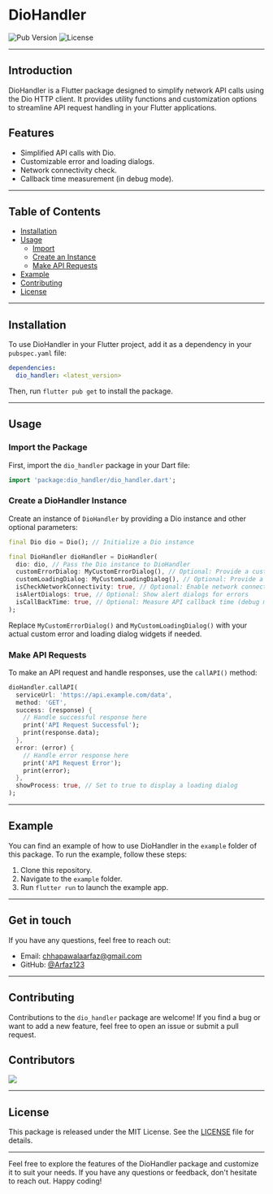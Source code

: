
# DioHandler

![Pub Version](https://img.shields.io/pub/v/dio_handler)
![License](https://img.shields.io/badge/license-MIT-blue.svg)

---

## Introduction

DioHandler is a Flutter package designed to simplify network API calls using the Dio HTTP client. It provides utility functions and customization options to streamline API request handling in your Flutter applications.

## Features

- Simplified API calls with Dio.
- Customizable error and loading dialogs.
- Network connectivity check.
- Callback time measurement (in debug mode).

---

## Table of Contents

- [Installation](#installation)
- [Usage](#usage)
  - [Import](#import-the-package)
  - [Create an Instance](#create-a-diohandler-instance)
  - [Make API Requests](#make-api-requests)
- [Example](#example)
- [Contributing](#contributing)
- [License](#license)

---

## Installation

To use DioHandler in your Flutter project, add it as a dependency in your `pubspec.yaml` file:

```yaml
dependencies:
  dio_handler: <latest_version>
```

Then, run `flutter pub get` to install the package.

---

## Usage

### Import the Package

First, import the `dio_handler` package in your Dart file:

```dart
import 'package:dio_handler/dio_handler.dart';
```

### Create a DioHandler Instance

Create an instance of `DioHandler` by providing a Dio instance and other optional parameters:

```dart
final Dio dio = Dio(); // Initialize a Dio instance

final DioHandler dioHandler = DioHandler(
  dio: dio, // Pass the Dio instance to DioHandler
  customErrorDialog: MyCustomErrorDialog(), // Optional: Provide a custom error dialog widget
  customLoadingDialog: MyCustomLoadingDialog(), // Optional: Provide a custom loading dialog widget
  isCheckNetworkConnectivity: true, // Optional: Enable network connectivity check
  isAlertDialogs: true, // Optional: Show alert dialogs for errors
  isCallBackTime: true, // Optional: Measure API callback time (debug mode)
);
```

Replace `MyCustomErrorDialog()` and `MyCustomLoadingDialog()` with your actual custom error and loading dialog widgets if needed.

### Make API Requests

To make an API request and handle responses, use the `callAPI()` method:

```dart
dioHandler.callAPI(
  serviceUrl: 'https://api.example.com/data',
  method: 'GET',
  success: (response) {
    // Handle successful response here
    print('API Request Successful');
    print(response.data);
  },
  error: (error) {
    // Handle error response here
    print('API Request Error');
    print(error);
  },
  showProcess: true, // Set to true to display a loading dialog
);
```

---

## Example

You can find an example of how to use DioHandler in the `example` folder of this package. To run the example, follow these steps:

1. Clone this repository.
2. Navigate to the `example` folder.
3. Run `flutter run` to launch the example app.

---

## Get in touch

If you have any questions, feel free to reach out:

- Email: chhapawalaarfaz@gmail.com
- GitHub: [@Arfaz123](https://github.com/Arfaz123)

---

## Contributing

Contributions to the `dio_handler` package are welcome! If you find a bug or want to add a new feature, feel free to open an issue or submit a pull request.

## Contributors

<a href="https://github.com/Arfaz123/dio_handler/graphs/contributors">
    <img src="https://contrib.rocks/image?repo=Arfaz123/dio_handler" />
</a>

---

## License

This package is released under the MIT License. See the [LICENSE](LICENSE) file for details.

---

Feel free to explore the features of the DioHandler package and customize it to suit your needs. If you have any questions or feedback, don't hesitate to reach out. Happy coding!